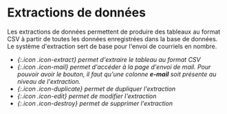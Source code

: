 # Extractions de données 

Les extractions de données permettent de produire des tableaux au format CSV à partir de toutes les données enregistrées dans la base de données.
Le système d'extraction sert de base pour l'envoi de courriels en nombre.

* <i />{:.icon .icon-extract} permet d'extraire le tableau au format CSV
* <i />{:.icon .icon-mail} permet d'accéder à la page d'envoi de mail. Pour pouvoir avoir le bouton, il faut qu'une colonne **e-mail** soit présente au niveau de l'extraction.
* <i />{:.icon .icon-duplicate} permet de dupliquer l'extraction
* <i />{:.icon .icon-edit} permet de modifier l'extraction
* <i />{:.icon .icon-destroy} permet de supprimer l'extraction


